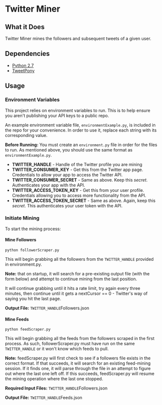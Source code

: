 # Twitter Miner

## What it Does
Twitter Miner mines the followers and subsequent tweets of a given user. 

## Dependencies
 * [Python 2.7](http://www.liquidweb.com/kb/how-to-install-pip-on-ubuntu-14-04-lts/)
 * [TweetPony](https://github.com/Mezgrman/TweetPony)



## Usage

### Environment Variables
This project relies on environment variables to run. This is to help ensure you aren't publishing your API keys to a public repo. 

An example environment variable file, `environmentExample.py`, is included in the repo for your convenience. In order to use it, replace each string with its corresponding value. 

**Before Running:** You must create an `environment.py` file in order for the files to run. As mentioned above, you should use the same format as `environmentExample.py`.

 * **TWITTER_HANDLE** - Handle of the Twitter profile you are mining
 * **TWITTER_CONSUMER_KEY** - Get this from the Twitter app page. Credentials to allow your app to access the Twitter API.
 * **TWITTER_CONSUMER_SECRET** - Same as above. Keep this *secret*. Authenticates your app with the API.
 * **TWITTER_ACCESS_TOKEN_KEY** - Get this from your user profile. Credentials allowing you to access more functionality from the API.
 * **TWITTER_ACCESS_TOKEN_SECRET** - Same as above. Again, keep this *secret*. This authenticates your user token with the API.

### Initiate Mining
To start the mining process:

#### Mine Followers

`python followerScraper.py`

This will begin grabbing all the followers from the `TWITTER_HANDLE` provided in environment.py. 

**Note:** that on startup, it will search for a pre-existing output file (with the form below) and attempt to continue mining from the last position.

It will continue grabbing until it hits a rate limit, try again every three minutes, then continue until it gets a nextCursor == 0 - Twitter's way of saying you hit the last page.

**Output File:** `TWITTER_HANDLE`Followers.json

#### Mine Feeds

`python feedScraper.py`

This will begin grabbing all the feeds from the followers scraped in the first process. As such, followerScraper.py must have run on the same `TWITTER_HANDLE` or it won't know which feeds to pull.

**Note:** feedScraper.py will first check to see if a followers file exists in the correct format. If that succeeds, it will search for an existing feed-mining session. If it finds one, it will parse through the file in an attempt to figure out where the last one left off. If this succeeds, feedScraper.py will resume the mining operation where the last one stopped.

**Required Input Files:** `TWITTER_HANDLE`Followers.json

**Output File:** `TWITTER_HANDLE`Feeds.json